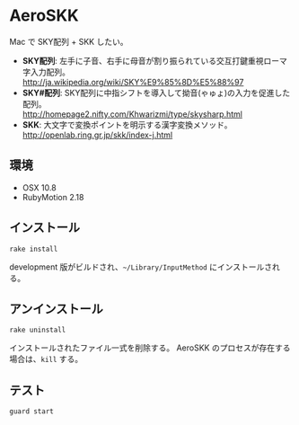 # AeroSKK #
Mac で SKY配列 + SKK したい。

- **SKY配列**: 左手に子音、右手に母音が割り振られている交互打鍵重視ローマ字入力配列。  
  http://ja.wikipedia.org/wiki/SKY%E9%85%8D%E5%88%97
- **SKY#配列**: SKY配列に中指シフトを導入して拗音(ゃゅょ)の入力を促進した配列。  
  http://homepage2.nifty.com/Khwarizmi/type/skysharp.html
- **SKK**: 大文字で変換ポイントを明示する漢字変換メソッド。  
  http://openlab.ring.gr.jp/skk/index-j.html

## 環境 ##
- OSX 10.8
- RubyMotion 2.18

## インストール ##
`rake install`

development 版がビルドされ、`~/Library/InputMethod` にインストールされる。

## アンインストール ##
`rake uninstall`

インストールされたファイル一式を削除する。
AeroSKK のプロセスが存在する場合は、`kill` する。

## テスト ##
`guard start`
